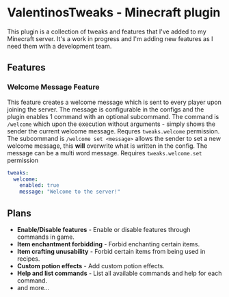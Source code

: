 
# ValentinosTweaks - Minecraft plugin

This plugin is a collection of tweaks and features that I've added to my Minecraft server. It's a work in progress and I'm adding new features as I need them with a development team.

## Features
### Welcome Message Feature
This feature creates a welcome message which is sent to every player upon joining the server. The message is configurable in the configs and the plugin enables 1 command with an optional subcommand.
The command is `/welcome` which upon the execution without arguments - simply shows the sender the current welcome message. Requres `tweaks.welcome` permission.
The subcommand is `/welcome set <message>` allows the sender to set a new welcome message, this **will** overwrite what is written in the config. The message can be a multi word message. Requires `tweaks.welcome.set` permission
```yaml
tweaks:
  welcome:
    enabled: true
    message: "Welcome to the server!"
```

## Plans
- **Enable/Disable features** - Enable or disable features through commands in game.
- **Item enchantment forbidding** - Forbid enchanting certain items.
- **Item crafting unusability** - Forbid certain items from being used in recipes.
- **Custom potion effects** - Add custom potion effects.
- **Help and list commands** - List all available commands and help for each command.
- and more...

